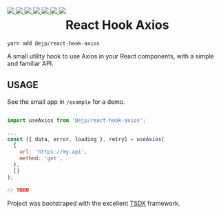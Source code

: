 <p style="float: left; margin-bottom: 50px">
<a href="https://www.npmjs.com/package/@ejp/react-hook-axios">
<img src="https://badgen.net/npm/v/@ejp/react-hook-axios" /> 
</a>
<a href="https://www.npmjs.com/package/@ejp/react-hook-axios">
<img src="https://badgen.net/npm/license/@ejp/react-hook-axios" /> 
</a>
<a href="https://www.npmjs.com/package/@ejp/react-hook-axios">
<img src="https://badgen.net/npm/types/@ejp/react-hook-axios"/>
</a>
<a href="https://packagephobia.now.sh/result?p=@ejp/react-hook-axios">
<img src="https://badgen.net/packagephobia/install/@ejp/react-hook-axios" /> 
</a>
<a href="https://circleci.com/gh/edwardpayton/react-axios-hook">
<img src="https://badgen.net/circleci/github/edwardpayton/react-axios-hook"/> 
</a>
<a href="https://app.codacy.com/manual/edwardjpayton/react-axios-hook/dashboard">
 <img src="https://api.codacy.com/project/badge/Grade/8905c0bbc57f4635bf209e77e62ec14f?isInternal=true" />
</a>
<a href="#">
<img src="https://badgen.net/dependabot/edwardpayton/react-axios-hook/?icon=dependabot"/>
</a>
</p>

# React Hook Axios

`yarn add @ejp/react-hook-axios`

A small utility hook to use Axios in your React components, with a simple and familiar API.

## USAGE

See the small app in `/example` for a demo.

```javascript

import useAxios from '@ejp/react-hook-axios';

...
const [{ data, error, loading }, retry] = useAxios(
  {
    url: 'https://my.api',
    method: 'get',
  },
  []
);

// TODO

```

Project was bootstraped with the excellent [TSDX](https://github.com/jaredpalmer/tsdx) framework.
